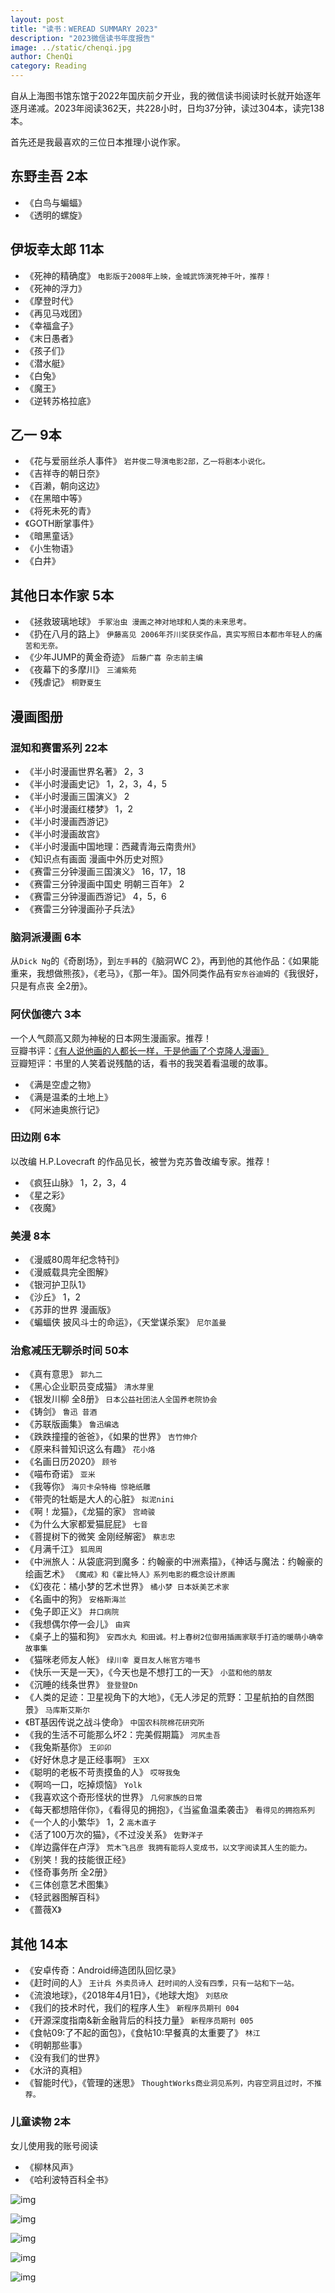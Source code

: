 ```yaml
---
layout: post
title: "读书：WEREAD SUMMARY 2023"
description: "2023微信读书年度报告"
image: ../static/chenqi.jpg
author: ChenQi
category: Reading
---
```


自从上海图书馆东馆于2022年国庆前夕开业，我的微信读书阅读时长就开始逐年逐月递减。2023年阅读362天，共228小时，日均37分钟，读过304本，读完138本。

首先还是我最喜欢的三位日本推理小说作家。

## 东野圭吾 2本

+ 《白鸟与蝙蝠》
+ 《透明的螺旋》

## 伊坂幸太郎 11本

+ 《死神的精确度》 `电影版于2008年上映，金城武饰演死神千叶，推荐！`
+ 《死神的浮力》
+ 《摩登时代》
+ 《再见马戏团》
+ 《幸福盒子》
+ 《末日愚者》
+ 《孩子们》
+ 《潜水艇》
+ 《白兔》
+ 《魔王》
+ 《逆转苏格拉底》

## 乙一 9本

+ 《花与爱丽丝杀人事件》 `岩井俊二导演电影2部，乙一将剧本小说化。`
+ 《吉祥寺的朝日奈》
+ 《百濑，朝向这边》
+ 《在黑暗中等》
+ 《将死未死的青》
+ 《GOTH断掌事件》
+ 《暗黑童话》
+ 《小生物语》
+ 《白井》

## 其他日本作家 5本

+ 《拯救玻璃地球》 `手冢治虫 漫画之神对地球和人类的未来思考。`
+ 《扔在八月的路上》 `伊藤高见 2006年芥川奖获奖作品，真实写照日本都市年轻人的痛苦和无奈。`
+ 《少年JUMP的黄金奇迹》 `后藤广喜 杂志前主编`
+ 《夜幕下的多摩川》 `三浦紫苑`
+ 《残虐记》 `桐野夏生`

## 漫画图册

### 混知和赛雷系列 22本

+ 《半小时漫画世界名著》 2，3
+ 《半小时漫画史记》 1，2，3，4，5
+ 《半小时漫画三国演义》 2
+ 《半小时漫画红楼梦》 1，2
+ 《半小时漫画西游记》
+ 《半小时漫画故宫》
+ 《半小时漫画中国地理：西藏青海云南贵州》
+ 《知识点有画面 漫画中外历史对照》
+ 《赛雷三分钟漫画三国演义》 16，17，18
+ 《赛雷三分钟漫画中国史 明朝三百年》 2
+ 《赛雷三分钟漫画西游记》 4，5，6
+ 《赛雷三分钟漫画孙子兵法》

### 脑洞派漫画 6本

从`Dick Ng`的《奇剧场》，到`左手韩`的《脑洞WC 2》，再到他的其他作品：《如果能重来，我想做熊孩》，《老马》，《那一年》。国外同类作品有`安东谷迪姆`的《我很好，只是有点丧 全2册》。

### 阿伏伽德六 3本

一个人气颇高又颇为神秘的日本网生漫画家。推荐！  
豆瓣书评：[《有人说他画的人都长一样，于是他画了个克隆人漫画》](https://book.douban.com/review/14400653/)  
豆瓣短评：书里的人笑着说残酷的话，看书的我哭着看温暖的故事。

+ 《满是空虚之物》
+ 《满是温柔的土地上》
+ 《阿米迪奥旅行记》

### 田边刚 6本

以改编 H.P.Lovecraft 的作品见长，被誉为克苏鲁改编专家。推荐！

+ 《疯狂山脉》 1，2，3，4
+ 《星之彩》
+ 《夜魔》

### 美漫 8本

+ 《漫威80周年纪念特刊》
+ 《漫威载具完全图解》
+ 《银河护卫队1》
+ 《沙丘》 1，2
+ 《苏菲的世界 漫画版》
+ 《蝙蝠侠 披风斗士的命运》，《天堂谋杀案》 `尼尔盖曼`

### 治愈减压无聊杀时间 50本

+ 《真有意思》 `郭九二`
+ 《黑心企业职员变成猫》 `清水芽里`
+ 《银发川柳 全8册》 `日本公益社团法人全国养老院协会`
+ 《铸剑》 `鲁迅 昔酒`
+ 《苏联版画集》 `鲁迅编选`
+ 《跌跌撞撞的爸爸》，《如果的世界》 `吉竹伸介`
+ 《原来科普知识这么有趣》 `花小烙`
+ 《名画日历2020》 `顾爷`
+ 《喵布奇诺》 `亚米`
+ 《我等你》 `海贝卡朵特梅 惊艳纸雕`
+ 《带壳的牡蛎是大人的心脏》 `拟泥nini`
+ 《啊！龙猫》，《龙猫的家》 `宫崎骏`
+ 《为什么大家都爱猫屁屁》 `七音`
+ 《菩提树下的微笑 金刚经解密》 `蔡志忠`
+ 《月满千江》 `狐周周`
+ 《中洲旅人：从袋底洞到魔多：约翰豪的中洲素描》，《神话与魔法：约翰豪的绘画艺术》 `《魔戒》和《霍比特人》系列电影的概念设计原画`
+ 《幻夜花：橘小梦的艺术世界》 `橘小梦 日本妖美艺术家`
+ 《名画中的狗》 `安格斯海兰`
+ 《兔子即正义》 `井口病院`
+ 《我想偶尔停一会儿》 `由宾`
+ 《桌子上的猫和狗》 `安西水丸 和田诚。村上春树2位御用插画家联手打造的暖萌小确幸故事集`
+ 《猫咪老师友人帐》 `绿川幸 夏目友人帐官方喵书`
+ 《快乐一天是一天》，《今天也是不想打工的一天》 `小蓝和他的朋友`
+ 《沉睡的线条世界》 `登登登Dn`
+ 《人类的足迹：卫星视角下的大地》，《无人涉足的荒野：卫星航拍的自然图景》 `马库斯艾斯尔`
+ 《BT基因传说之战斗使命》 `中国农科院棉花研究所`
+ 《我的生活不可能那么坏2：完美假期篇》 `河尻圭吾`
+ 《我兔斯基你》 `王卯卯`
+ 《好好休息才是正经事啊》 `王XX`
+ 《聪明的老板不苛责摸鱼的人》 `哎呀我兔`
+ 《啊呜一口，吃掉烦恼》 `Yolk`
+ 《我喜欢这个奇形怪状的世界》 `几何家族的日常`
+ 《每天都想陪伴你》，《看得见的拥抱》，《当鲨鱼温柔袭击》 `看得见的拥抱系列`
+ 《一个人的小繁华》 1，2 `高木直子`
+ 《活了100万次的猫》，《不过没关系》 `佐野洋子`
+ 《岸边露伴在卢浮》 `荒木飞吕彦 我拥有能将人变成书，以文字阅读其人生的能力。`
+ 《别笑！我的技能很正经》
+ 《怪奇事务所 全2册》
+ 《三体创意艺术图集》
+ 《轻武器图解百科》
+ 《蔷薇X》

## 其他 14本

+ 《安卓传奇：Android缔造团队回忆录》
+ 《赶时间的人》 `王计兵 外卖员诗人 赶时间的人没有四季，只有一站和下一站。`
+ 《流浪地球》，《2018年4月1日》，《地球大炮》 `刘慈欣`
+ 《我们的技术时代，我们的程序人生》 `新程序员期刊 004`
+ 《开源深度指南&新金融背后的科技力量》 `新程序员期刊 005`
+ 《食帖09:了不起的面包》，《食帖10:早餐真的太重要了》 `林江`
+ 《明朝那些事》
+ 《没有我们的世界》
+ 《水浒的真相》
+ 《智能时代》，《管理的迷思》 `ThoughtWorks商业洞见系列，内容空洞且过时，不推荐。`

### 儿童读物 2本

女儿使用我的账号阅读

+ 《柳林风声》
+ 《哈利波特百科全书》

![img](../static/weread/2023/1.png)

![img](../static/weread/2023/2.png)

![img](../static/weread/2023/3.png)

![img](../static/weread/2023/4.png)

![img](../static/weread/2023/5.png)
